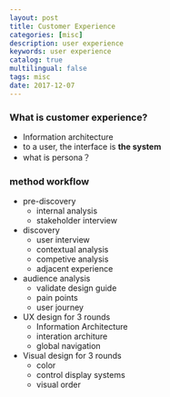 ```yaml
---
layout: post
title: Customer Experience
categories: [misc]
description: user experience
keywords: user experience
catalog: true
multilingual: false
tags: misc
date: 2017-12-07
---
```



### What is customer experience?
- Information architecture 
- to a user, the interface is **the system**
- what is persona？


### method workflow
- pre-discovery
  - internal analysis
  - stakeholder interview
- discovery
  - user interview
  - contextual analysis
  - competive analysis
  - adjacent experience
- audience analysis
  - validate design guide
  - pain points
  - user journey
- UX design for 3 rounds
  - Information Architecture
  - interation architure
  - global navigation
- Visual design for 3 rounds
  - color
  - control display systems
  - visual order
